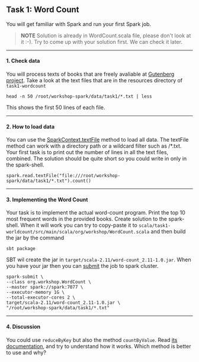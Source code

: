 ## Task 1: Word Count

You will get familiar with Spark and run your first Spark job.
> **NOTE** Solution is already in WordCount.scala file, please don't look at it :-). Try to come up with your solution first. We can check it later.
___

#### 1. Check data
  You will process texts of books that are freely avaliable at [Gutenberg project](http://www.gutenberg.org/). Take a look at the text files that are in the resources directory of ```task1-wordcount```
  ```
  head -n 50 /root/workshop-spark/data/task1/*.txt | less
  ```
  This shows the first 50 lines of each file.
___

#### 2. How to load data
   You can use the [SparkContext.textFile](https://spark.apache.org/docs/2.2.0/api/scala/index.html#org.apache.spark.SparkContext) method to load all data. The textFile method can work with a directory path or a wildcard filter such as /*.txt.
  Your first task is to print out the number of lines in all the text files, combined. The solution should be quite short so you could write in only in the spark-shell.
  ```
  spark.read.textFile("file:///root/workshop-spark/data/task1/*.txt").count()
  ```
___

#### 3. Implementing the Word Count
  Your task is to implement the actual word-count program. Print the top 10 most frequent words in the provided books. Create solution to the spark-shell. When it will work you can try to copy-paste it to ```scala/task1-worldcount/src/main/scala/org/workshop/WordCount.scala``` and then build the jar by the command
  ```
  sbt package
  ```
  SBT wil create the jar in ```target/scala-2.11/word-count_2.11-1.0.jar```. When you have your jar then you can [submit](https://spark.apache.org/docs/latest/submitting-applications.html#launching-applications-with-spark-submit) the job to spark cluster.
  ```
  spark-submit \
  --class org.workshop.WordCount \
  --master spark://spark:7077 \
  --executor-memory 1G \
  --total-executor-cores 2 \
  target/scala-2.11/word-count_2.11-1.0.jar \
  "/root/workshop-spark/data/task1/*.txt"
  ```
___

#### 4. Discussion

You could use ```reduceByKey``` but also the method ```countByValue```. Read [its documentation](https://spark.apache.org/docs/2.0.1/api/scala/index.html#org.apache.spark.rdd.RDD), and try to understand how it works. Which method is better to use and why?
